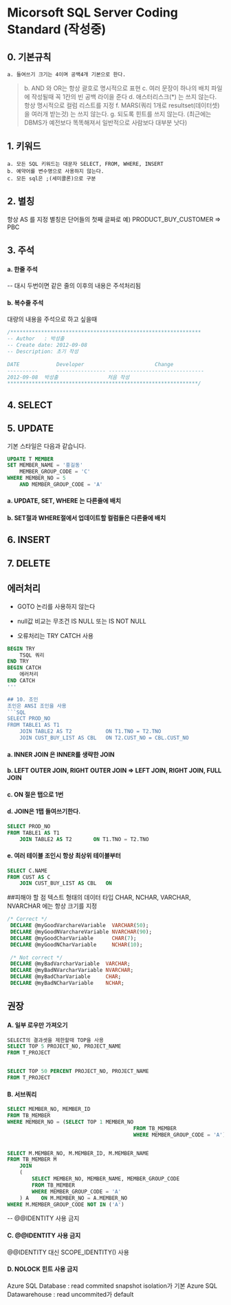 # Micorsoft SQL Server Coding Standard (작성중)


## 0. 기본규칙
    a. 들여쓰기 크기는 4이며 공백4개 기본으로 한다.
> b. AND 와 OR는 항상 괄호로 명시적으로 표현
    c. 여러 문장이 하나의 배치 파일에 작성될때 꼭 1칸의 빈 공백 라이을 준다
    d. 애스터리스크(*) 는 쓰지 않는다. 항상 명시적으로 컬럼 리스트를 지정
    f. MARS(쿼리 1개로 resultset(데이터셋) 을 여러개 받는것) 는 쓰지 않는다.
    g. 되도록 힌트를 쓰지 않는다. (최근에는 DBMS가 예전보다 똑똑해져서 일반적으로 사람보다 대부분 낫다)

## 1. 키워드
    a. 모든 SQL 키워드는 대문자 SELECT, FROM, WHERE, INSERT  
    b. 예약어를 변수명으로 사용하지 않는다.
    c. 모든 sql은 ;(세미콜론)으로 구분

## 2. 별칭
항상 AS 를 지정
 별칭은 단어들의 첫째 글짜로
   예) PRODUCT_BUY_CUSTOMER  ⇒ PBC

## 3. 주석
#### a. 한줄 주석
-- 대시 두번이면 같은 줄의 이후의 내용은 주석처리됨

#### b. 복수줄 주석
대량의 내용을 주석으로 하고 싶을때
```sql
/**************************************************************
-- Author 	: 박성출
-- Create date: 2012-09-08
-- Description: 초기 작성
 
DATE         	Developer                    	Change
----------   	---------------- -------------------------------
2012-09-08  박성출         	   처음 작성
**************************************************************/
```


## 4. SELECT

## 5. UPDATE
기본 스타일은 다음과 같습니다.

```SQL
UPDATE T MEMBER
SET MEMBER_NAME = '홍길동'
    MEMBER_GROUP_CODE = 'C'
WHERE MEMBER_NO = 5
    AND MEMBER_GROUP_CODE = 'A'
```

#### a. UPDATE, SET, WHERE 는 다른줄에 배치
#### b. SET절과 WHERE절에서 업데이트할 컬럼들은 다른줄에 배치


## 6. INSERT

## 7. DELETE

## 에러처리
- GOTO 논리를 사용하지 않는다

- null값 비교는 무조건 IS NULL 또는 IS NOT NULL 

- 오류처리는 TRY CATCH 사용
```SQL
BEGIN TRY
    TSQL 쿼리
END TRY
BEGIN CATCH
    에러처리
END CATCH
'''

## 10. 조인
조인은 ANSI 조인을 사용
```SQL
SELECT PROD_NO
FROM TABLE1 AS T1
    JOIN TABLE2 AS T2         	ON T1.TNO = T2.TNO
    JOIN CUST_BUY_LIST AS CBL 	ON T2.CUST_NO = CBL.CUST_NO
```

#### a. INNER JOIN 은 INNER를 생략한 JOIN
#### b. LEFT OUTER JOIN, RIGHT OUTER JOIN  ⇒ LEFT JOIN, RIGHT JOIN, FULL JOIN
#### c. ON 절은 탭으로 1번
#### d. JOIN은 1탭 들여쓰기한다.
```SQL
SELECT PROD_NO
FROM TABLE1 AS T1
	JOIN TABLE2 AS T2		ON T1.TNO = T2.TNO
```

#### e.  여러 테이블 조인시 항상 최상위 테이블부터
```SQL
SELECT C.NAME
FROM CUST AS C
	JOIN CUST_BUY_LIST AS CBL	ON 
```

##피해야 할 점
텍스트 형태의 데이터 타입 CHAR, NCHAR, VARCHAR, NVARCHAR 에는 항상 크기를 지정
```SQL
/* Correct */
 DECLARE @myGoodVarchareVariable  VARCHAR(50);
 DECLARE @myGoodNVarchareVariable NVARCHAR(90);
 DECLARE @myGoodCharVariable      CHAR(7);
 DECLARE @myGoodNCharVariable     NCHAR(10);
 
 /* Not correct */
 DECLARE @myBadVarcharVariable  VARCHAR;
 DECLARE @myBadNVarcharVariable NVARCHAR;
 DECLARE @myBadCharVariable     CHAR;
 DECLARE @myBadNCharVariable    NCHAR;
```


## 권장
#### A. 일부 로우만 가져오기
```SQL
SELECT의 결과셋을 제한할때 TOP을 사용
SELECT TOP 5 PROJECT_NO, PROJECT_NAME
FROM T_PROJECT


SELECT TOP 50 PERCENT PROJECT_NO, PROJECT_NAME
FROM T_PROJECT
```

#### B. 서브쿼리
```SQL
SELECT MEMBER_NO, MEMBER_ID
FROM TB_MEMBER
WHERE MEMBER_NO = (SELECT TOP 1 MEMBER_NO
                                         FROM TB_MEMBER
                                         WHERE MEMBER_GROUP_CODE = 'A')


SELECT M.MEMBER_NO, M.MEMBER_ID, M.MEMBER_NAME
FROM TB_MEMBER M
    JOIN
    (
        SELECT MEMBER_NO, MEMBER_NAME, MEMBER_GROUP_CODE
        FROM TB_MEMBER
        WHERE MEMBER_GROUP_CODE = 'A'
    ) A    ON M.MEMBER_NO = A.MEMBER_NO
WHERE M.MEMBER_GROUP_CODE NOT IN ('A')
```

-- @@IDENTITY 사용 금지
#### C. @@IDENTITY 사용 금지
@@IDENTITY 대신 SCOPE_IDENTITY() 사용


#### D. NOLOCK 힌트 사용 금지
Azure SQL Database           : read commited snapshot isolation가 기본
Azure SQL Datawarehouse : read uncommited가 default 


